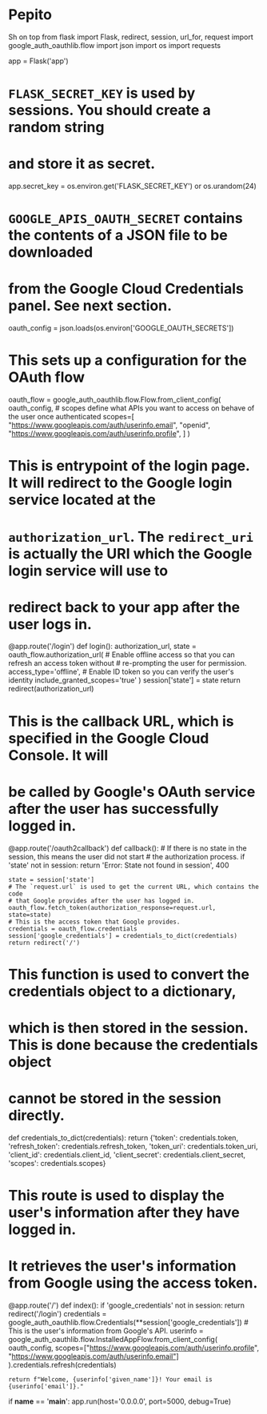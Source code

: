 # Pepito
Sh on top
from flask import Flask, redirect, session, url_for, request
import google_auth_oauthlib.flow
import json
import os
import requests

app = Flask('app')
# `FLASK_SECRET_KEY` is used by sessions. You should create a random string
# and store it as secret.
app.secret_key = os.environ.get('FLASK_SECRET_KEY') or os.urandom(24)

# `GOOGLE_APIS_OAUTH_SECRET` contains the contents of a JSON file to be downloaded
# from the Google Cloud Credentials panel. See next section.
oauth_config = json.loads(os.environ['GOOGLE_OAUTH_SECRETS'])

# This sets up a configuration for the OAuth flow
oauth_flow = google_auth_oauthlib.flow.Flow.from_client_config(
    oauth_config,
    # scopes define what APIs you want to access on behave of the user once authenticated
    scopes=[
        "https://www.googleapis.com/auth/userinfo.email",
        "openid", 
        "https://www.googleapis.com/auth/userinfo.profile",
    ]
)

# This is entrypoint of the login page. It will redirect to the Google login service located at the
# `authorization_url`. The `redirect_uri` is actually the URI which the Google login service will use to
# redirect back to your app after the user logs in.
@app.route('/login')
def login():
    authorization_url, state = oauth_flow.authorization_url(
        # Enable offline access so that you can refresh an access token without
        # re-prompting the user for permission.
        access_type='offline',
        # Enable ID token so you can verify the user's identity
        include_granted_scopes='true'
    )
    session['state'] = state
    return redirect(authorization_url)

# This is the callback URL, which is specified in the Google Cloud Console. It will
# be called by Google's OAuth service after the user has successfully logged in.
@app.route('/oauth2callback')
def callback():
    # If there is no state in the session, this means the user did not start
    # the authorization process.
    if 'state' not in session:
        return 'Error: State not found in session', 400

    state = session['state']
    # The `request.url` is used to get the current URL, which contains the code
    # that Google provides after the user has logged in.
    oauth_flow.fetch_token(authorization_response=request.url, state=state)
    # This is the access token that Google provides. 
    credentials = oauth_flow.credentials
    session['google_credentials'] = credentials_to_dict(credentials)
    return redirect('/')

# This function is used to convert the credentials object to a dictionary,
# which is then stored in the session. This is done because the credentials object
# cannot be stored in the session directly.
def credentials_to_dict(credentials):
    return {'token': credentials.token,
            'refresh_token': credentials.refresh_token,
            'token_uri': credentials.token_uri,
            'client_id': credentials.client_id,
            'client_secret': credentials.client_secret,
            'scopes': credentials.scopes}

# This route is used to display the user's information after they have logged in.
# It retrieves the user's information from Google using the access token.
@app.route('/')
def index():
    if 'google_credentials' not in session:
        return redirect('/login')
    credentials = google_auth_oauthlib.flow.Credentials(**session['google_credentials'])
    # This is the user's information from Google's API.
    userinfo = google_auth_oauthlib.flow.InstalledAppFlow.from_client_config(
        oauth_config,
        scopes=["https://www.googleapis.com/auth/userinfo.profile", "https://www.googleapis.com/auth/userinfo.email"]
    ).credentials.refresh(credentials)

    return f"Welcome, {userinfo['given_name']}! Your email is {userinfo['email']}."

if __name__ == '__main__':
    app.run(host='0.0.0.0', port=5000, debug=True)